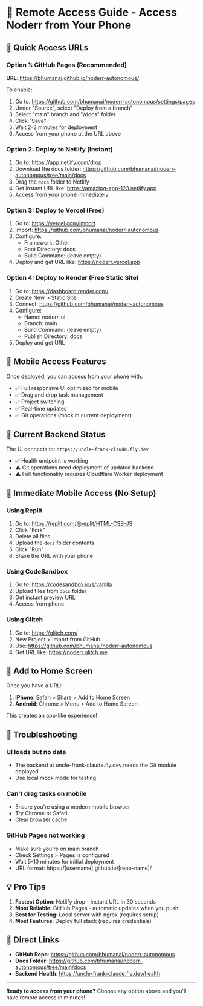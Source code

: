# 📱 Remote Access Guide - Access Noderr from Your Phone

## 🚀 Quick Access URLs

### Option 1: GitHub Pages (Recommended)
**URL**: https://bhumanai.github.io/noderr-autonomous/

To enable:
1. Go to: https://github.com/bhumanai/noderr-autonomous/settings/pages
2. Under "Source", select "Deploy from a branch"
3. Select "main" branch and "/docs" folder
4. Click "Save"
5. Wait 2-3 minutes for deployment
6. Access from your phone at the URL above

### Option 2: Deploy to Netlify (Instant)
1. Go to: https://app.netlify.com/drop
2. Download the docs folder: https://github.com/bhumanai/noderr-autonomous/tree/main/docs
3. Drag the `docs` folder to Netlify
4. Get instant URL like: https://amazing-app-123.netlify.app
5. Access from your phone immediately

### Option 3: Deploy to Vercel (Free)
1. Go to: https://vercel.com/import
2. Import: https://github.com/bhumanai/noderr-autonomous
3. Configure:
   - Framework: Other
   - Root Directory: docs
   - Build Command: (leave empty)
4. Deploy and get URL like: https://noderr.vercel.app

### Option 4: Deploy to Render (Free Static Site)
1. Go to: https://dashboard.render.com/
2. Create New > Static Site
3. Connect: https://github.com/bhumanai/noderr-autonomous
4. Configure:
   - Name: noderr-ui
   - Branch: main
   - Build Command: (leave empty)
   - Publish Directory: docs
5. Deploy and get URL

## 📲 Mobile Access Features

Once deployed, you can access from your phone with:
- ✅ Full responsive UI optimized for mobile
- ✅ Drag and drop task management
- ✅ Project switching
- ✅ Real-time updates
- ✅ Git operations (mock in current deployment)

## 🔧 Current Backend Status

The UI connects to: `https://uncle-frank-claude.fly.dev`
- ✅ Health endpoint is working
- ⚠️ Git operations need deployment of updated backend
- ⚠️ Full functionality requires Cloudflare Worker deployment

## 🎯 Immediate Mobile Access (No Setup)

### Using Replit
1. Go to: https://replit.com/@replit/HTML-CSS-JS
2. Click "Fork"
3. Delete all files
4. Upload the `docs` folder contents
5. Click "Run"
6. Share the URL with your phone

### Using CodeSandbox
1. Go to: https://codesandbox.io/s/vanilla
2. Upload files from `docs` folder
3. Get instant preview URL
4. Access from phone

### Using Glitch
1. Go to: https://glitch.com/
2. New Project > Import from GitHub
3. Use: https://github.com/bhumanai/noderr-autonomous
4. Get URL like: https://noderr.glitch.me

## 📱 Add to Home Screen

Once you have a URL:
1. **iPhone**: Safari > Share > Add to Home Screen
2. **Android**: Chrome > Menu > Add to Home Screen

This creates an app-like experience!

## 🚨 Troubleshooting

### UI loads but no data
- The backend at uncle-frank-claude.fly.dev needs the Git module deployed
- Use local mock mode for testing

### Can't drag tasks on mobile
- Ensure you're using a modern mobile browser
- Try Chrome or Safari
- Clear browser cache

### GitHub Pages not working
- Make sure you're on main branch
- Check Settings > Pages is configured
- Wait 5-10 minutes for initial deployment
- URL format: https://[username].github.io/[repo-name]/

## 💡 Pro Tips

1. **Fastest Option**: Netlify drop - instant URL in 30 seconds
2. **Most Reliable**: GitHub Pages - automatic updates when you push
3. **Best for Testing**: Local server with ngrok (requires setup)
4. **Most Features**: Deploy full stack (requires credentials)

## 🔗 Direct Links

- **GitHub Repo**: https://github.com/bhumanai/noderr-autonomous
- **Docs Folder**: https://github.com/bhumanai/noderr-autonomous/tree/main/docs
- **Backend Health**: https://uncle-frank-claude.fly.dev/health

---

**Ready to access from your phone?** Choose any option above and you'll have remote access in minutes!